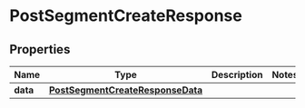 # PostSegmentCreateResponse

## Properties
Name | Type | Description | Notes
------------ | ------------- | ------------- | -------------
**data** | [**PostSegmentCreateResponseData**](PostSegmentCreateResponseData.md) |  | 
